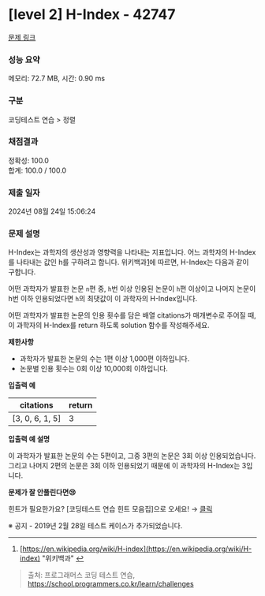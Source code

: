 # \[level 2] H-Index - 42747

[문제 링크](https://school.programmers.co.kr/learn/courses/30/lessons/42747)

### 성능 요약

메모리: 72.7 MB, 시간: 0.90 ms

### 구분

코딩테스트 연습 > 정렬

### 채점결과

정확성: 100.0\
합계: 100.0 / 100.0

### 제출 일자

2024년 08월 24일 15:06:24

### 문제 설명

H-Index는 과학자의 생산성과 영향력을 나타내는 지표입니다. 어느 과학자의 H-Index를 나타내는 값인 h를 구하려고 합니다. 위키백과[1](./#fn1)에 따르면, H-Index는 다음과 같이 구합니다.

어떤 과학자가 발표한 논문 `n`편 중, `h`번 이상 인용된 논문이 `h`편 이상이고 나머지 논문이 h번 이하 인용되었다면 `h`의 최댓값이 이 과학자의 H-Index입니다.

어떤 과학자가 발표한 논문의 인용 횟수를 담은 배열 citations가 매개변수로 주어질 때, 이 과학자의 H-Index를 return 하도록 solution 함수를 작성해주세요.

**제한사항**

* 과학자가 발표한 논문의 수는 1편 이상 1,000편 이하입니다.
* 논문별 인용 횟수는 0회 이상 10,000회 이하입니다.

**입출력 예**

| citations        | return |
| ---------------- | ------ |
| \[3, 0, 6, 1, 5] | 3      |

**입출력 예 설명**

이 과학자가 발표한 논문의 수는 5편이고, 그중 3편의 논문은 3회 이상 인용되었습니다. 그리고 나머지 2편의 논문은 3회 이하 인용되었기 때문에 이 과학자의 H-Index는 3입니다.

**문제가 잘 안풀린다면😢**

힌트가 필요한가요? \[코딩테스트 연습 힌트 모음집]으로 오세요! → [클릭](https://school.programmers.co.kr/learn/courses/14743?itm_content=lesson42747)

※ 공지 - 2019년 2월 28일 테스트 케이스가 추가되었습니다.

***

1. [https://en.wikipedia.org/wiki/H-index](https://en.wikipedia.org/wiki/H-index) "위키백과" [↩](./#fnref1)

> 출처: 프로그래머스 코딩 테스트 연습, https://school.programmers.co.kr/learn/challenges

